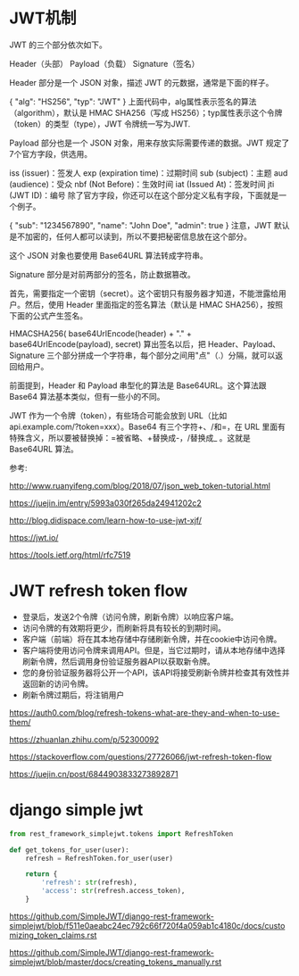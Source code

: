 # JWT机制

JWT 的三个部分依次如下。

Header（头部）
Payload（负载）
Signature（签名）

Header 部分是一个 JSON 对象，描述 JWT 的元数据，通常是下面的样子。


{
  "alg": "HS256",
  "typ": "JWT"
}
上面代码中，alg属性表示签名的算法（algorithm），默认是 HMAC SHA256（写成 HS256）；typ属性表示这个令牌（token）的类型（type），JWT 令牌统一写为JWT.


Payload 部分也是一个 JSON 对象，用来存放实际需要传递的数据。JWT 规定了7个官方字段，供选用。

iss (issuer)：签发人
exp (expiration time)：过期时间
sub (subject)：主题
aud (audience)：受众
nbf (Not Before)：生效时间
iat (Issued At)：签发时间
jti (JWT ID)：编号
除了官方字段，你还可以在这个部分定义私有字段，下面就是一个例子。


{
  "sub": "1234567890",
  "name": "John Doe",
  "admin": true
}
注意，JWT 默认是不加密的，任何人都可以读到，所以不要把秘密信息放在这个部分。

这个 JSON 对象也要使用 Base64URL 算法转成字符串。


Signature 部分是对前两部分的签名，防止数据篡改。

首先，需要指定一个密钥（secret）。这个密钥只有服务器才知道，不能泄露给用户。然后，使用 Header 里面指定的签名算法（默认是 HMAC SHA256），按照下面的公式产生签名。


HMACSHA256(
  base64UrlEncode(header) + "." +
  base64UrlEncode(payload),
  secret)
算出签名以后，把 Header、Payload、Signature 三个部分拼成一个字符串，每个部分之间用"点"（.）分隔，就可以返回给用户。

前面提到，Header 和 Payload 串型化的算法是 Base64URL。这个算法跟 Base64 算法基本类似，但有一些小的不同。

JWT 作为一个令牌（token），有些场合可能会放到 URL（比如 api.example.com/?token=xxx）。Base64 有三个字符+、/和=，在 URL 里面有特殊含义，所以要被替换掉：=被省略、+替换成-，/替换成_ 。这就是 Base64URL 算法。


参考:

http://www.ruanyifeng.com/blog/2018/07/json_web_token-tutorial.html

https://juejin.im/entry/5993a030f265da24941202c2

http://blog.didispace.com/learn-how-to-use-jwt-xjf/


https://jwt.io/

https://tools.ietf.org/html/rfc7519

# JWT refresh token flow

- 登录后，发送2个令牌（访问令牌，刷新令牌）以响应客户端。
- 访问令牌的有效期将更少，而刷新将具有较长的到期时间。
- 客户端（前端）将在其本地存储中存储刷新令牌，并在cookie中访问令牌。
- 客户端将使用访问令牌来调用API。但是，当它过期时，请从本地存储中选择刷新令牌，然后调用身份验证服务器API以获取新令牌。
- 您的身份验证服务器将公开一个API，该API将接受刷新令牌并检查其有效性并返回新的访问令牌。
- 刷新令牌过期后，将注销用户

https://auth0.com/blog/refresh-tokens-what-are-they-and-when-to-use-them/

https://zhuanlan.zhihu.com/p/52300092

https://stackoverflow.com/questions/27726066/jwt-refresh-token-flow


https://juejin.cn/post/6844903833273892871

# django simple jwt

```python
from rest_framework_simplejwt.tokens import RefreshToken

def get_tokens_for_user(user):
    refresh = RefreshToken.for_user(user)

    return {
        'refresh': str(refresh),
        'access': str(refresh.access_token),
    }
```

https://github.com/SimpleJWT/django-rest-framework-simplejwt/blob/f511e0aeabc24ec792c66f720f4a059ab1c4180c/docs/customizing_token_claims.rst

https://github.com/SimpleJWT/django-rest-framework-simplejwt/blob/master/docs/creating_tokens_manually.rst